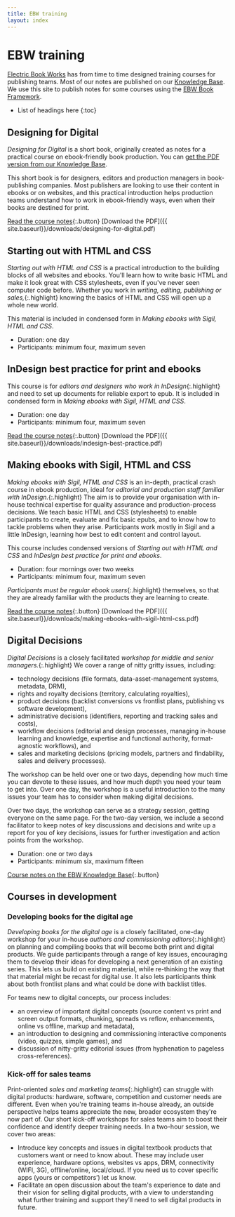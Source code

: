 ```yaml
---
title: EBW training
layout: index
---
```


# EBW training

[Electric Book Works](http://electricbookworks.com) has from time to time designed training courses for publishing teams. Most of our notes are published on our [Knowledge Base](http://electricbookworks.com/kb). We use this site to publish notes for some courses using the [EBW Book Framework](https://github.com/electricbookworks/book-framework).

*	List of headings here
{:toc}

## Designing for Digital

*Designing for Digital* is a short book, originally created as notes for a practical course on ebook-friendly book production. You can [get the PDF version from our Knowledge Base](http://electricbookworks.com/kb/designing-for-digital-what-print-book-designers-should-know-about-ebooks).

This short book is for designers, editors and production managers in book-publishing companies. Most publishers are looking to use their content in ebooks or on websites, and this practical introduction helps production teams understand how to work in ebook-friendly ways, even when their books are destined for print.

[Read the course notes](designing-for-digital/0-3-contents.html){:.button} [Download the PDF]({{ site.baseurl}}/downloads/designing-for-digital.pdf)

## Starting out with HTML and CSS

*Starting out with HTML and CSS* is a practical introduction to the building blocks of all websites and ebooks. You'll learn how to write basic HTML and make it look great with CSS stylesheets, even if you've never seen computer code before. Whether you work in *writing, editing, publishing or sales,*{:.highlight} knowing the basics of HTML and CSS will open up a whole new world.

This material is included in condensed form in *Making ebooks with Sigil, HTML and CSS*.

*	Duration: one day
*	Participants: minimum four, maximum seven

## InDesign best practice for print and ebooks

This course is for *editors and designers who work in InDesign*{:.highlight} and need to set up documents for reliable export to epub. It is included in condensed form in *Making ebooks with Sigil, HTML and CSS*.

*	Duration: one day
*	Participants: minimum four, maximum seven

[Read the course notes](indesign-for-epub/0-3-contents.html){:.button} [Download the PDF]({{ site.baseurl}}/downloads/indesign-best-practice.pdf)

## Making ebooks with Sigil, HTML and CSS

*Making ebooks with Sigil, HTML and CSS* is an in-depth, practical crash course in ebook production, ideal for *editorial and production staff familiar with InDesign.*{:.highlight} The aim is to provide your organisation with in-house technical expertise for quality assurance and production-process decisions. We teach basic HTML and CSS (stylesheets) to enable participants to create, evaluate and fix basic epubs, and to know how to tackle problems when they arise. Participants work mostly in Sigil and a little InDesign, learning how best to edit content and control layout. 

This course includes condensed versions of *Starting out with HTML and CSS* and *InDesign best practice for print and ebooks*.

*	Duration: four mornings over two weeks
*	Participants: minimum four, maximum seven

*Participants must be regular ebook users*{:.highlight} themselves, so that they are already familiar with the products they are learning to create.

[Read the course notes](making-ebooks/0-3-contents.html){:.button} [Download the PDF]({{ site.baseurl}}/downloads/making-ebooks-with-sigil-html-css.pdf)

## Digital Decisions

*Digital Decisions* is a closely facilitated *workshop for middle and senior managers.*{:.highlight} We cover a range of nitty gritty issues, including:

*	technology decisions (file formats, data-asset-management systems, metadata, DRM), 
*	rights and royalty decisions (territory, calculating royalties), 
*	product decisions (backlist conversions vs frontlist plans, publishing vs software development), 
*	administrative decisions (identifiers, reporting and tracking sales and costs), 
*	workflow decisions (editorial and design processes, managing in-house learning and knowledge, expertise and functional authority, format-agnostic workflows), and 
*	sales and marketing decisions (pricing models, partners and findability, sales and delivery processes).

The workshop can be held over one or two days, depending how much time you can devote to these issues, and how much depth you need your team to get into. Over one day, the workshop is a useful introduction to the many issues your team has to consider when making digital decisions. 

Over two days, the workshop can serve as a strategy session, getting everyone on the same page. For the two-day version, we include a second facilitator to keep notes of key discussions and decisions and write up a report for you of key decisions, issues for further investigation and action points from the workshop. 

*	Duration: one or two days
*	Participants: minimum six, maximum fifteen

[Course notes on the EBW Knowledge Base](http://electricbookworks.com/kb/digital-decisions-what-book-publishers-should-know-about-ebooks/){:.button}

## Courses in development

### Developing books for the digital age 

*Developing books for the digital age* is a closely facilitated, one-day workshop for your in-house *authors and commissioning editors*{:.highlight} on planning and compiling books that will become both print and digital products. We guide participants through a range of key issues, encouraging them to develop their ideas for developing a next generation of an existing series. This lets us build on existing material, while re-thinking the way that that material might be recast for digital use. It also lets participants think about both frontlist plans and what could be done with backlist titles.

For teams new to digital concepts, our process includes:

*	an overview of important digital concepts (source content vs print and screen output formats, chunking, spreads vs reflow, enhancements, online vs offline, markup and metadata), 
*	an introduction to designing and commissioning interactive components (video, quizzes, simple games), and 
*	discussion of nitty-gritty editorial issues (from hyphenation to pageless cross-references).

### Kick-off for sales teams

Print-oriented *sales and marketing teams*{:.highlight} can struggle with digital products: hardware, software, competition and customer needs are different. Even when you're training teams in-house already, an outside perspective helps teams appreciate the new, broader ecosystem they're now part of. Our short kick-off workshops for sales teams aim to boost their confidence and identify deeper training needs. In a two-hour session, we cover two areas:

*	Introduce key concepts and issues in digital textbook products that customers want or need to know about. These may include user experience, hardware options, websites vs apps, DRM, connectivity (WIFI, 3G), offline/online, local/cloud. If you need us to cover specific apps (yours or competitors’) let us know.
*	Facilitate an open discussion about the team's experience to date and their vision for selling digital products, with a view to understanding what further training and support they’ll need to sell digital products in future.
